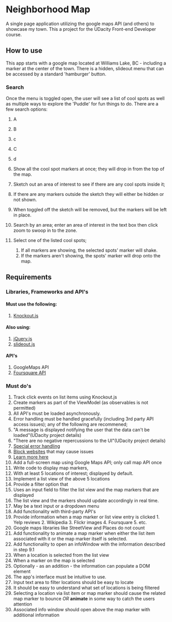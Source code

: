 # Neighborhood Map
A single page application utilizing the google maps API (and others) to showcase my town.  This a project for the UDacity Front-end Developer course.

## How to use
This app starts with a google map located at Williams Lake, BC - including a marker at the center of the town.  There is a hidden, slideout menu that can be accessed by a standard 'hamburger' button.
### Search
Once the menu is toggled open, the user will see a list of cool spots as well as multiple ways to explore the 'Puddle' for fun things to do.  There are a few search options:  
1. A 
2.  B
 1. c
3. C
 1. d
 
1. Show all the cool spot markers at once; they will drop in from the top of the map.  
2. Sketch out an area of interest to see if there are any cool spots inside it;  
  1. If there are any markers outside the sketch they will either be hidden or not shown.  
  2. When toggled off the sketch will be removed, but the markers will be left in place.  
3. Search by an area; enter an area of interest in the text box then click zoom to swoop in to the zone.
4. Select one of the listed cool spots;  
    1. If all markers are showing, the selected spots' marker will shake.  
    2. If the markers aren't showing, the spots' marker will drop onto the map.  

## Requirements

### Libraries, Frameworks and API's
#### Must use the following:
1. [Knockout.js](http://knockoutjs.com/)

#### Also using:
1. [jQuery.js](https://jquery.com/)
2. [slideout.js](https://github.com/Mango/slideout)

#### API's
1. GoogleMaps API
2. [Foursquare API](https://developer.foursquare.com/start)


### Must do's
1. Track click events on list items using Knockout.js
2. Create markers as part of the ViewModel (as observables is not permitted)
3. All API's must be loaded asynchronously.
4. Error handling must be handled gracefully (including 3rd party API access issues); any of the following are recommened;
  1. "A message is displayed notifying the user that the data can't be loaded"(UDacity project details)  
  2. "There are no negative repercussions to the UI"(UDacity project details)
  3. [Special error handling](http://api.jquery.com/jquery.ajax/#jqXHR)
  4. [Block websites](http://www.digitaltrends.com/computing/how-to-block-a-website/) that may cause issues
  5. [Learn more here](http://ruben.verborgh.org/blog/2012/12/31/asynchronous-error-handling-in-javascript/)
5. Add a full-screen map using Google Maps API; only call map API once
6. Write code to display map markers,
  1. With at least 5 locations of interest; displayed by default.
7. Implement a list view of the above 5 locations  
8. Provide a filter option that
  1. Uses an input field to filter the list view and the map markers that are displayed
  2. The list view and the markers should update accordingly in real time.
  3. May be a text input or a dropdown menu
9. Add functionality with third-party API's
  1. Provide information when a map marker or list view entry is clicked
    1. Yelp reviews
    2. Wikipedia
    3. Flickr images
    4. Foursquare
    5. etc.
  2. Google maps libraries like StreetView and Places do not count
10. Add functionality to animate a map marker when either the list item associated with it or the map marker itself is selected.
11. Add functionality to open an infoWindow with the information described in step 9.1
  1. When a location is selected from the list view
  2. When a marker on the map is selected
  3. Optionally - as an addition - the information can populate a DOM element
12. The app's interface must be intuitive to use.
  1. Input text area to filter locations should be easy to locate
  2. It should be easy to understand what set of locations is being filtered
  3. Selecting a location via list item or map marker should cause the related map marker to bounce *OR* **animate** in some way to catch the users attention
  4. Associated info window should open above the map marker with additional information
